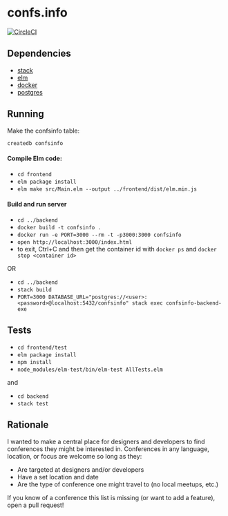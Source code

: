 # confs.info

[![CircleCI](https://circleci.com/gh/robertjlooby/confsinfo/tree/master.svg?style=svg)](https://circleci.com/gh/robertjlooby/confsinfo/tree/master)

## Dependencies

- [stack](https://docs.haskellstack.org/en/stable/README/)
- [elm](https://guide.elm-lang.org/install.html)
- [docker](https://www.docker.com/products/overview)
- [postgres](https://www.postgresql.org/download/)

## Running

Make the confsinfo table:

`createdb confsinfo`

#### Compile Elm code:
- `cd frontend`
- `elm package install`
- `elm make src/Main.elm --output ../frontend/dist/elm.min.js`

#### Build and run server
- `cd ../backend`
- `docker build -t confsinfo .`
- `docker run -e PORT=3000 --rm -t -p3000:3000 confsinfo`
- `open http://localhost:3000/index.html`
- to exit, Ctrl+C and then get the container id with `docker ps` and `docker stop <container id>`

OR

- `cd ../backend`
- `stack build`
- `PORT=3000 DATABASE_URL="postgres://<user>:<password>@localhost:5432/confsinfo" stack exec confsinfo-backend-exe`


## Tests

- `cd frontend/test`
- `elm package install`
- `npm install`
- `node_modules/elm-test/bin/elm-test AllTests.elm`

and

- `cd backend`
- `stack test`

## Rationale

I wanted to make a central place for designers and developers to find
conferences they might be interested in. Conferences in any language, location,
or focus are welcome so long as they:

- Are targeted at designers and/or developers
- Have a set location and date
- Are the type of conference one might travel to (no local meetups, etc.)

If you know of a conference this list is missing (or want to add a feature), open a pull request!
